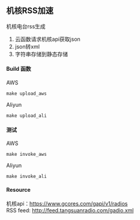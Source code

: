 ## 机核RSS加速

机核电台rss生成

1. 云函数请求机核api获取json
2. json转xml
3. 字符串存储到静态存储

#### Build 函数
AWS
```
make upload_aws
```
Aliyun
```
make upload_ali
```
#### 测试
AWS
```
make invoke_aws
```
Aliyun
```
make invoke_ali
```

#### Resource
机核api：https://www.gcores.com/gapi/v1/radios  
RSS feed: http://feed.tangsuanradio.com/gadio.xml
